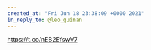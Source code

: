 ```yaml
---
created_at: "Fri Jun 18 23:38:09 +0000 2021"
in_reply_to: @leo_guinan
---
```


https://t.co/nEB2EfswV7